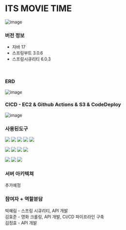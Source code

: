 # ITS MOVIE TIME
![image](https://github.com/IT-NOVATION/BackEnd/assets/62535887/f2d012b5-ee57-4807-a868-8e0242b95da8)


### 버전 정보
* 자바 17
* 스프링부트 3.0.6
* 스프링시큐리티 6.0.3
<br/>

### ERD
![image](https://github.com/IT-NOVATION/BackEnd/assets/62535887/13f31dd5-5708-4463-8707-a54246802b64)

### CICD - EC2 & Github Actions & S3 & CodeDeploy
![image](https://github.com/IT-NOVATION/BackEnd/assets/62535887/8a3de43e-e755-42f1-90bc-8404b9f7e94d)


### 사용된도구
<p>
 <img src="https://img.shields.io/badge/Java-007396?style=flat-square&logo=Java&logoColor=white"/>
 <img src="https://img.shields.io/badge/Spring-6DB33F?style=flat-square&logo=Spring&logoColor=white"/>
 <img src="https://img.shields.io/badge/SpringBoot-6DB33F?style=flat-square&logo=springboot&logoColor=white"/>
 <img src="https://img.shields.io/badge/SpringSecurity-6DB33F?style=flat-square&logo=springsecurity&logoColor=white"/>
 <img src="https://img.shields.io/badge/MySQL-4479A1?style=flat-square&logo=MySQL&logoColor=white"/>
</p>
<p>
 <img src="https://img.shields.io/badge/Github Actions-2088FF?style=flat&logo=githubactions&logoColor=white"/>
 <img src="https://img.shields.io/badge/AWS EC2-FF9900?style=flat-square&logo=amazonec2&logoColor=white"/>
 <img src="https://img.shields.io/badge/AWS RDS-527FFF?style=flat-square&logo=amazonrds&logoColor=white"/>
 <img src="https://img.shields.io/badge/Amazon S3-569A31?style=flat&logo=amazons3&logoColor=white"/>
</p>
<p>
 <img src="https://img.shields.io/badge/Postman-FF6C37?style=flat-square&logo=Postman&logoColor=white"/>
 <img src="https://img.shields.io/badge/Intellij IDEA-000000?style=flat-square&logo=intellijidea&logoColor=white"/>
 <img src="https://img.shields.io/badge/Swagger-85EA2D?style=flat-square&logo=intellijidea&logoColor=white"/>

</p>

### 서버 아키텍쳐
추가예정

### 참여자 + 역할분담
박혜림 - 스프링 시큐리티, API 개발
<br/>
김효준 - 영화 크롤링, API 개발, CI/CD 파이프라인 구축
<br/>
김정효 - API 개발


